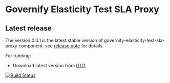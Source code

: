 # Governify Elasticity Test SLA Proxy

## Latest release

The version 0.0.1 is the latest stable version of governify-elasticity-test-sla-proxy component.
see [release note](http://github.com/isa-group/governify-elasticity-test-sla-proxy/releases/tag/0.0.1) for details.

For running:

- Download latest version from [0.0.1](http://github.com/isa-group/governify-elasticity-test-sla-proxy/releases/tag/0.0.1)

[![Build Status](https://travis-ci.org/isa-group/governify-elasticity-test-sla-proxy.svg?branch=master)](https://travis-ci.org/http://github.com/isa-group/governify-elasticity-test-sla-proxy)
